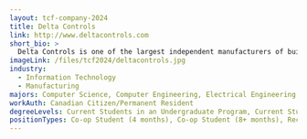 ```yaml
---
layout: tcf-company-2024
title: Delta Controls
link: http://www.deltacontrols.com
short_bio: >
  Delta Controls is one of the largest independent manufacturers of building automation systems with more than 300 installers in over 80 countries. For more than 3 decades Delta Controls has offered dependable and user-friendly building control solutions to commercial, healthcare, education, leisure buildings and more. As industry leaders, our track record includes delivering the world's first fully integrated native BACnet building solution encompassing HVAC, Lighting and Access products.
imageLink: /files/tcf2024/deltacontrols.jpg
industry:
  - Information Technology
  - Manufacturing
majors: Computer Science, Computer Engineering, Electrical Engineering, Mechanical Engineering
workAuth: Canadian Citizen/Permanent Resident
degreeLevels: Current Students in an Undergraduate Program, Current Students in a Masters Program, Current Students in a Phd Program, Graduated with an Undergraduate Degree, Graduated with a Graduate Degree (Masters or Phd)
positionTypes: Co-op Student (4 months), Co-op Student (8+ months), Recent Graduate, Full-time
---
```

